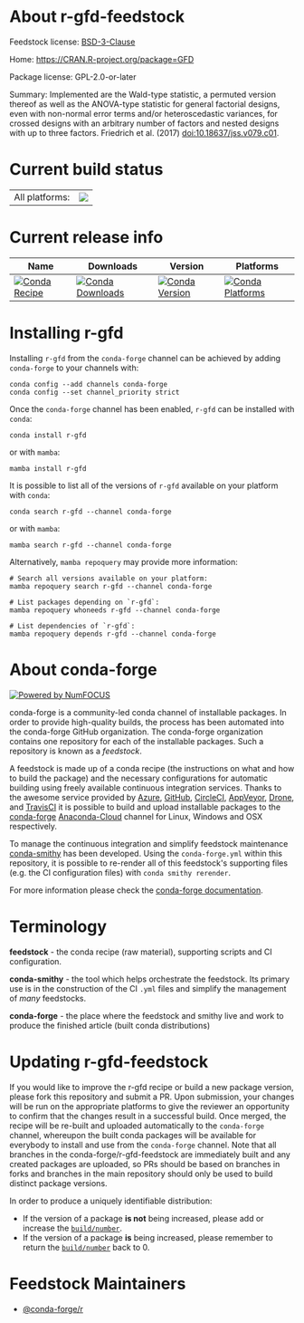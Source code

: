 About r-gfd-feedstock
=====================

Feedstock license: [BSD-3-Clause](https://github.com/conda-forge/r-gfd-feedstock/blob/main/LICENSE.txt)

Home: https://CRAN.R-project.org/package=GFD

Package license: GPL-2.0-or-later

Summary: Implemented are the Wald-type statistic, a permuted version thereof as well as the ANOVA-type statistic for general factorial designs, even with non-normal error terms and/or heteroscedastic variances, for crossed designs with an arbitrary number of factors and nested designs with up to three factors. Friedrich et al. (2017) <doi:10.18637/jss.v079.c01>.

Current build status
====================


<table><tr><td>All platforms:</td>
    <td>
      <a href="https://dev.azure.com/conda-forge/feedstock-builds/_build/latest?definitionId=14461&branchName=main">
        <img src="https://dev.azure.com/conda-forge/feedstock-builds/_apis/build/status/r-gfd-feedstock?branchName=main">
      </a>
    </td>
  </tr>
</table>

Current release info
====================

| Name | Downloads | Version | Platforms |
| --- | --- | --- | --- |
| [![Conda Recipe](https://img.shields.io/badge/recipe-r--gfd-green.svg)](https://anaconda.org/conda-forge/r-gfd) | [![Conda Downloads](https://img.shields.io/conda/dn/conda-forge/r-gfd.svg)](https://anaconda.org/conda-forge/r-gfd) | [![Conda Version](https://img.shields.io/conda/vn/conda-forge/r-gfd.svg)](https://anaconda.org/conda-forge/r-gfd) | [![Conda Platforms](https://img.shields.io/conda/pn/conda-forge/r-gfd.svg)](https://anaconda.org/conda-forge/r-gfd) |

Installing r-gfd
================

Installing `r-gfd` from the `conda-forge` channel can be achieved by adding `conda-forge` to your channels with:

```
conda config --add channels conda-forge
conda config --set channel_priority strict
```

Once the `conda-forge` channel has been enabled, `r-gfd` can be installed with `conda`:

```
conda install r-gfd
```

or with `mamba`:

```
mamba install r-gfd
```

It is possible to list all of the versions of `r-gfd` available on your platform with `conda`:

```
conda search r-gfd --channel conda-forge
```

or with `mamba`:

```
mamba search r-gfd --channel conda-forge
```

Alternatively, `mamba repoquery` may provide more information:

```
# Search all versions available on your platform:
mamba repoquery search r-gfd --channel conda-forge

# List packages depending on `r-gfd`:
mamba repoquery whoneeds r-gfd --channel conda-forge

# List dependencies of `r-gfd`:
mamba repoquery depends r-gfd --channel conda-forge
```


About conda-forge
=================

[![Powered by
NumFOCUS](https://img.shields.io/badge/powered%20by-NumFOCUS-orange.svg?style=flat&colorA=E1523D&colorB=007D8A)](https://numfocus.org)

conda-forge is a community-led conda channel of installable packages.
In order to provide high-quality builds, the process has been automated into the
conda-forge GitHub organization. The conda-forge organization contains one repository
for each of the installable packages. Such a repository is known as a *feedstock*.

A feedstock is made up of a conda recipe (the instructions on what and how to build
the package) and the necessary configurations for automatic building using freely
available continuous integration services. Thanks to the awesome service provided by
[Azure](https://azure.microsoft.com/en-us/services/devops/), [GitHub](https://github.com/),
[CircleCI](https://circleci.com/), [AppVeyor](https://www.appveyor.com/),
[Drone](https://cloud.drone.io/welcome), and [TravisCI](https://travis-ci.com/)
it is possible to build and upload installable packages to the
[conda-forge](https://anaconda.org/conda-forge) [Anaconda-Cloud](https://anaconda.org/)
channel for Linux, Windows and OSX respectively.

To manage the continuous integration and simplify feedstock maintenance
[conda-smithy](https://github.com/conda-forge/conda-smithy) has been developed.
Using the ``conda-forge.yml`` within this repository, it is possible to re-render all of
this feedstock's supporting files (e.g. the CI configuration files) with ``conda smithy rerender``.

For more information please check the [conda-forge documentation](https://conda-forge.org/docs/).

Terminology
===========

**feedstock** - the conda recipe (raw material), supporting scripts and CI configuration.

**conda-smithy** - the tool which helps orchestrate the feedstock.
                   Its primary use is in the construction of the CI ``.yml`` files
                   and simplify the management of *many* feedstocks.

**conda-forge** - the place where the feedstock and smithy live and work to
                  produce the finished article (built conda distributions)


Updating r-gfd-feedstock
========================

If you would like to improve the r-gfd recipe or build a new
package version, please fork this repository and submit a PR. Upon submission,
your changes will be run on the appropriate platforms to give the reviewer an
opportunity to confirm that the changes result in a successful build. Once
merged, the recipe will be re-built and uploaded automatically to the
`conda-forge` channel, whereupon the built conda packages will be available for
everybody to install and use from the `conda-forge` channel.
Note that all branches in the conda-forge/r-gfd-feedstock are
immediately built and any created packages are uploaded, so PRs should be based
on branches in forks and branches in the main repository should only be used to
build distinct package versions.

In order to produce a uniquely identifiable distribution:
 * If the version of a package **is not** being increased, please add or increase
   the [``build/number``](https://docs.conda.io/projects/conda-build/en/latest/resources/define-metadata.html#build-number-and-string).
 * If the version of a package **is** being increased, please remember to return
   the [``build/number``](https://docs.conda.io/projects/conda-build/en/latest/resources/define-metadata.html#build-number-and-string)
   back to 0.

Feedstock Maintainers
=====================

* [@conda-forge/r](https://github.com/conda-forge/r/)

